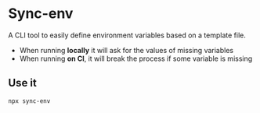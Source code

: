 # Sync-env
A CLI tool to easily define environment variables based on a template file.

- When running **locally** it will ask for the values of missing variables
- When running **on CI**, it will break the process if some variable is missing

## Use it
```
npx sync-env
```
